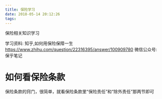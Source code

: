 ```yaml
---
title: 保险学习
date: 2018-05-14 20:12:26
tags:
---
```


保险相关知识学习<!--more-->

学习资料:
知乎,如何用保险保障一生
https://www.zhihu.com/question/22316395/answer/100909780
微信公众号:保乎笔记

# 如何看保险条款
保险条款的窍门，很简单，就看保险条款里“保险责任”和“除外责任”那两节即可


